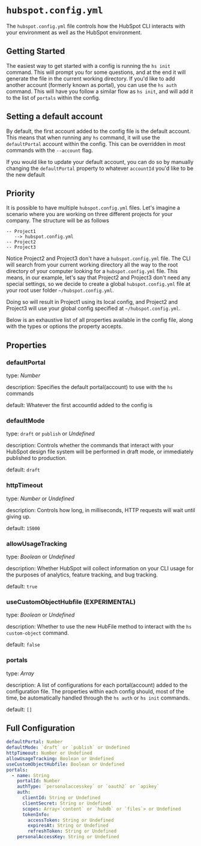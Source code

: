 # `hubspot.config.yml`

The `hubspot.config.yml` file controls how the HubSpot CLI interacts with your environment as well as the HubSpot environment.

## Getting Started

The easiest way to get started with a config is running the `hs init` command. This will prompt you for some questions, and at the end it will generate the file in the current working directory. If you'd like to add another account (formerly known as portal), you can use the `hs auth` command. This will have you follow a similar flow as `hs init`, and will add it to the list of `portals` within the config.

## Setting a default account

By default, the first account added to the config file is the default account. This means that when running any `hs` command, it will use the `defaultPortal` account within the config. This can be overridden in most commands with the `--account` flag.

If you would like to update your default account, you can do so by manually changing the `defaultPortal` property to whatever `accountId` you'd like to be the new default

## Priority

It is possible to have multiple `hubspot.config.yml` files. Let's imagine a scenario where you are working on three different projects for your company. The structure will be as follows

```
-- Project1
   --> hubspot.config.yml
-- Project2
-- Project3
```

Notice Project2 and Project3 don't have a `hubspot.config.yml` file. The CLI will search from your current working directory all the way to the root directory of your computer looking for a `hubspot.config.yml` file. This means, in our example, let's say that Project2 and Project3 don't need any special settings, so we decide to create a global `hubspot.config.yml` file at your root user folder `~/hubspot.config.yml`.

Doing so will result in Project1 using its local config, and Project2 and Project3 will use your global config specified at `~/hubspot.config.yml`.

Below is an exhaustive list of all properties available in the config file, along with the types or options the property accepts.

## Properties

### defaultPortal

type: _Number_

description: Specifies the default portal(account) to use with the `hs` commands

default: Whatever the first accountId added to the config is

### defaultMode

type: `draft` or `publish` or _Undefined_

description: Controls whether the commands that interact with your HubSpot design file system will be performed in draft mode, or immediately published to production.

default: `draft`

### httpTimeout

type: _Number_ or _Undefined_

description: Controls how long, in milliseconds, HTTP requests will wait until giving up.

default: `15000`

### allowUsageTracking

type: _Boolean_ or _Undefined_

description: Whether HubSpot will collect information on your CLI usage for the purposes of analytics, feature tracking, and bug tracking.

default: `true`

### useCustomObjectHubfile (EXPERIMENTAL)

type: _Boolean_ or _Undefined_

description: Whether to use the new HubFile method to interact with the `hs custom-object` command.

default: `false`

### portals

type: _Array_

description: A list of configurations for each portal(account) added to the configuration file. The properties within each config should, most of the time, be automatically handled through the `hs auth` or `hs init` commands.

default: `[]`

## Full Configuration

```yml
defaultPortal: Number
defaultMode: `draft` or `publish` or Undefined
httpTimeout: Number or Undefined
allowUsageTracking: Boolean or Undefined
useCustomObjectHubfile: Boolean or Undefined
portals:
  - name: String
    portalId: Number
    authType: `personalaccesskey` or `oauth2` or `apikey`
    auth:
      clientId: String or Undefined
      clientSecret: String or Undefined
      scopes: Array<`content` or `hubdb` or `files`> or Undefined
      tokenInfo:
        accessToken: String or Undefined
        expiresAt: String or Undefined
        refreshToken: String or Undefined
    personalAccessKey: String or Undefined
```
